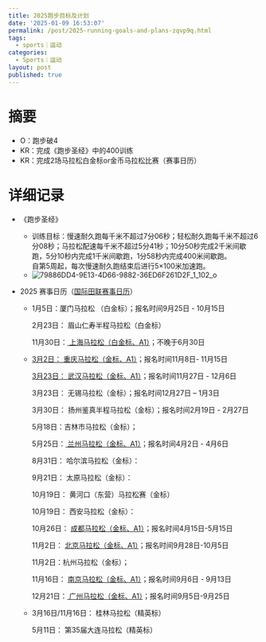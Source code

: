 ```yaml
---
title: 2025跑步目标及计划
date: '2025-01-09 16:53:07'
permalink: /post/2025-running-goals-and-plans-zqvp9q.html
tags:
  - sports｜运动
categories:
  - Sports｜运动
layout: post
published: true
---
```




# 摘要

* O：跑步破4
* KR：完成《跑步圣经》中的400训练
* KR：完成2场马拉松白金标or金币马拉松比赛（赛事日历）

# 详细记录

* 《跑步圣经》

  * 训练目标：慢速耐久跑每千米不超过7分06秒；轻松耐久跑每千米不超过6分08秒；马拉松配速每千米不超过5分41秒；10分50秒完成2千米间歇跑，5分10秒内完成1千米间歇跑，1分58秒内完成400米间歇跑。  
    自第5周起，每次慢速耐久跑结束后进行5×100米加速跑。
  * ​![79886DD4-9E13-4D66-9882-36ED6F261D2F_1_102_o](https://cdn.jsdelivr.net/gh/neilChenXie/ChenVideo/pic/79886DD4-9E13-4D66-9882-36ED6F261D2F_1_102_o-20250110170804-55yed4x.jpeg)​
* 2025 赛事日历（[国际田联赛事日历](https://worldathletics.org/competition/calendar-results?startDate=2025-01-01&endDate=2025-12-31&query=marathon)）

  * 1月5日：厦门马拉松 （白金标）；报名时间9月25日 - 10月15日

    2月23日： 眉山仁寿半程马拉松（白金标）

    <span data-type="text" style="color: var(--b3-font-color13);">11月30日：</span>[ 上海马拉松（白金标、A1）](https://www.shmarathon.com/)；不晚于6月30日
  * [3月2日： 重庆马拉松（金标、A1）](https://www.cqmarathon.com/)；报名时间11月8日- 11月15日

    [3月23日： 武汉马拉松（金标、A1）](http://www.wuhanmarathon.org/)；报名时间11月27日 - 12月6日

    3月23日： 无锡马拉松（金标）；报名时间12月27日 – 1月3日

    3月30日： 扬州鉴真半程马拉松（金标）；报名时间2月19日 - 2月27日

    5月18日：吉林市马拉松（金标）；

    <span data-type="text" style="color: var(--b3-font-color13);">5月25日：</span>[ 兰州马拉松（金标、A1）](http://www.lzmarathon.com/)<span data-type="text" style="color: var(--b3-font-color13);">；报名时间4月2日 - 4月6日</span>

    8月31日： 哈尔滨马拉松（金标）：

    9月21日： 太原马拉松（金标）：

    10月19日： 黄河口（东营）马拉松赛（金标）

    10月19日： 西安马拉松（金标）：

    10月26日： [成都马拉松（金标、A1）]()；报名时间4月15日-5月15日

    11月2日： [北京马拉松（金标、A1）](https://www.beijing-marathon.com/)；报名时间9月28日-10月5日

    11月2日：杭州马拉松（金标）；

    <span data-type="text" style="color: var(--b3-font-color13);">11月16日： </span>[南京马拉松（金标、A1）](https://nanjing.marathon.org.cn/)<span data-type="text" style="color: var(--b3-font-color13);">；报名时间9月6日 - 9月13日</span>

    <span data-type="text" style="color: var(--b3-font-color13);">12月21日：</span>[ 广州马拉松（金标、A1）](http://www.guangzhou-marathon.com/)<span data-type="text" style="color: var(--b3-font-color13);">；报名时间9月5日-9月25日</span>
  * 3月16日/11月16日： 桂林马拉松（精英标）

    5月11日： 第35届大连马拉松（精英标）
